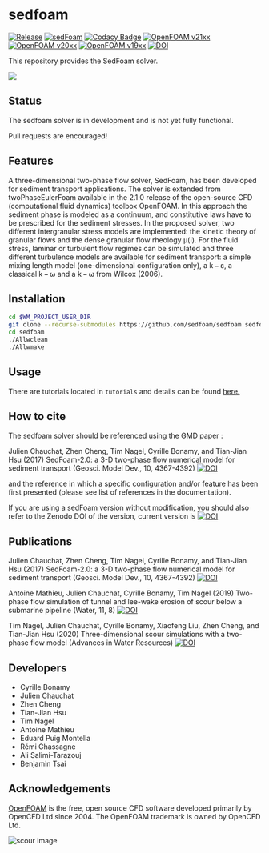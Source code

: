 sedfoam
=======

[![Release](https://img.shields.io/badge/release-3.3-blue.svg)](http://github.com/SedFoam/sedfoam)
[![sedFoam](https://circleci.com/gh/SedFoam/sedfoam.svg?style=shield)](https://circleci.com/gh/SedFoam/sedfoam)
[![Codacy Badge](https://app.codacy.com/project/badge/Grade/b9ad60ec6171496290c336697426cd48)](https://www.codacy.com/gh/SedFoam/sedfoam/dashboard?utm_source=github.com&amp;utm_medium=referral&amp;utm_content=SedFoam/sedfoam&amp;utm_campaign=Badge_Grade)
[![OpenFOAM v21xx](https://img.shields.io/badge/OpenFOAM-v21xx-brightgreen.svg)](https://openfoam.com/)
[![OpenFOAM v20xx](https://img.shields.io/badge/OpenFOAM-v20xx-brightgreen.svg)](https://openfoam.com/)
[![OpenFOAM v19xx](https://img.shields.io/badge/OpenFOAM-v19xx-brightgreen.svg)](https://openfoam.com/)
[![DOI](https://zenodo.org/badge/DOI/10.5281/zenodo.836642.svg)](https://doi.org/10.5281/zenodo.836642)

This repository provides the SedFoam solver.

[![](https://i.ibb.co/WgS6PYB/Capture-d-e-cran-2018-12-14-a-11-27-01.png)](https://www.youtube.com/watch?v=cVf7qm_ZDK0)

Status
------

The sedfoam solver is in development and is not yet fully functional.

Pull requests are encouraged!

Features
--------
A three-dimensional two-phase flow solver, SedFoam, has been developed for sediment transport applications. The solver is extended from twoPhaseEulerFoam available in the 2.1.0 release of the open-source CFD (computational fluid dynamics) toolbox OpenFOAM. In this approach the sediment phase is modeled as a continuum, and constitutive laws have to be prescribed for the sediment stresses. In the proposed solver, two different intergranular stress models are implemented: the kinetic theory of granular flows and the dense granular flow rheology μ(I). For the fluid stress, laminar or turbulent flow regimes can be simulated and three different turbulence models are available for sediment transport: a simple mixing length model (one-dimensional configuration only), a k − ε, a classical k − ω and a k − ω from Wilcox (2006).

Installation
------------

```bash
cd $WM_PROJECT_USER_DIR
git clone --recurse-submodules https://github.com/sedfoam/sedfoam sedfoam
cd sedfoam
./Allwclean
./Allwmake
```

Usage
-----

There are tutorials located in `tutorials` and details can be found [here.](http://sedfoam.github.io/sedfoam)

How to cite
-----------

The sedfoam solver should be referenced using the GMD paper :

Julien Chauchat, Zhen Cheng, Tim Nagel, Cyrille Bonamy, and Tian-Jian Hsu (2017) SedFoam-2.0: a 3-D two-phase flow numerical model for sediment transport (Geosci. Model Dev., 10, 4367-4392) [![DOI](https://img.shields.io/badge/DOI-10.5195%2Fgmd_10_4367_2017-blue.svg)](https://doi.org/10.5194/gmd-10-4367-2017)

and the reference in which a specific configuration and/or feature has been first presented (please see list of references in the documentation).

If you are using a sedFoam version without modification, you should also refer to the Zenodo DOI of the version, current version is [![DOI](https://zenodo.org/badge/DOI/10.5281/zenodo.836642.svg)](https://doi.org/10.5281/zenodo.836642)


Publications
------------

Julien Chauchat, Zhen Cheng, Tim Nagel, Cyrille Bonamy, and Tian-Jian Hsu (2017) SedFoam-2.0: a 3-D two-phase flow numerical model for sediment transport (Geosci. Model Dev., 10, 4367-4392) [![DOI](https://img.shields.io/badge/DOI-10.5195%2Fgmd_10_4367_2017-blue.svg)](https://doi.org/10.5194/gmd-10-4367-2017)

Antoine Mathieu, Julien Chauchat, Cyrille Bonamy, Tim Nagel (2019) Two-phase flow simulation of tunnel and lee-wake erosion of scour below a submarine pipeline (Water, 11, 8) [![DOI](https://img.shields.io/badge/DOI-10.3390%2Fw11081727-blue.svg)](https://www.mdpi.com/2073-4441/11/8/1727)

Tim Nagel, Julien Chauchat, Cyrille Bonamy, Xiaofeng Liu, Zhen Cheng, and Tian-Jian Hsu (2020) Three-dimensional scour simulations with a two-phase flow model (Advances in Water Resources) [![DOI](https://img.shields.io/badge/DOI-10.1016%2Fj.advwatres.2020.103544-blue.svg)](https://doi.org/10.1016/j.advwatres.2020.103544) 

Developers
----------

*   Cyrille Bonamy
*   Julien Chauchat
*   Zhen Cheng
*   Tian-Jian Hsu
*   Tim Nagel
*   Antoine Mathieu
*   Eduard Puig Montella
*   Rémi Chassagne
*   Ali Salimi-Tarazouj
*   Benjamin Tsai

Acknowledgements
----------------

[OpenFOAM](https://www.openfoam.com) is the free, open source CFD
software developed primarily by OpenCFD Ltd since 2004.
The OpenFOAM trademark is owned by OpenCFD Ltd.

![scour image](https://i.ibb.co/pWjZqd4/scour3-D-cylinder.jpg)
